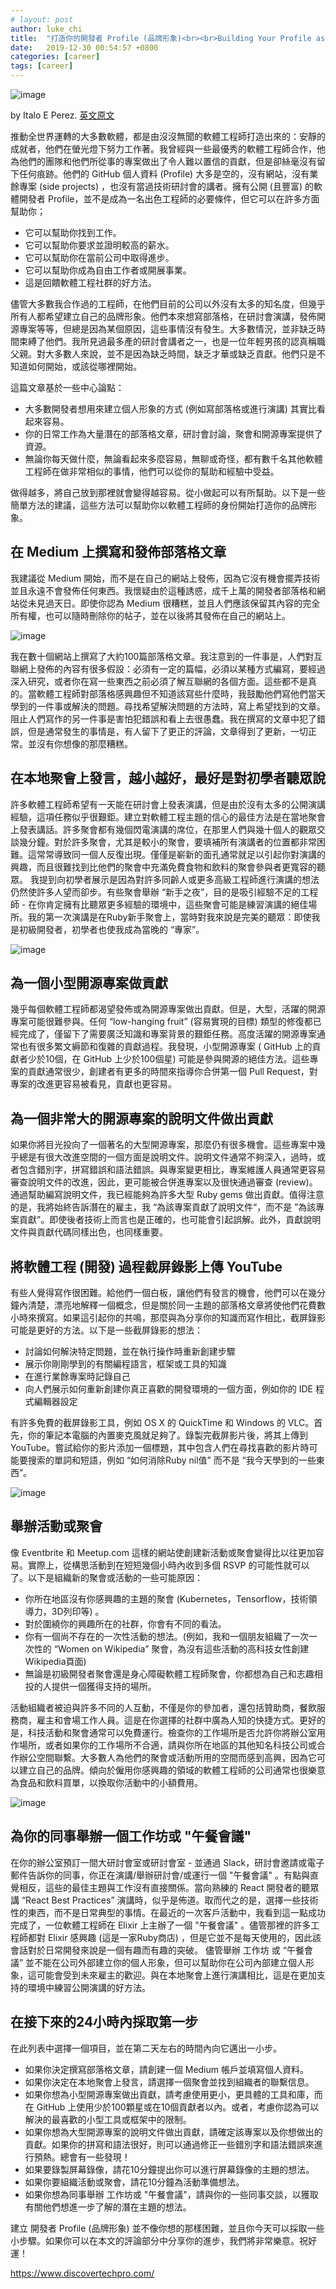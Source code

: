 ```yaml
---
# layout: post
author: luke_chi
title:  "打造你的開發者 Profile (品牌形象)<br><br>Building Your Profile as a Developer"
date:   2019-12-30 00:54:57 +0800
categories: [career]
tags: [career]
---
```


![image](https://miro.Medium.com/max/945/0*hJRRiac0yJIJr5OG)

by Italo E Perez. [英文原文](https://Medium.com/@italoeperez/building-your-profile-as-a-developer-e7088a1edc51)

推動全世界運轉的大多數軟體，都是由沒沒無聞的軟體工程師打造出來的：安靜的成就者，他們在螢光燈下努力工作著。我曾經與一些最優秀的軟體工程師合作，他為他們的團隊和他們所從事的專案做出了令人難以置信的貢獻，但是卻絲毫沒有留下任何痕跡。他們的 GitHub 個人資料 (Profile) 大多是空的，沒有網站，沒有業餘專案 (side projects) ，也沒有當過技術研討會的講者。擁有公開 (且豐富) 的軟體開發者 Profile，並不是成為一名出色工程師的必要條件，但它可以在許多方面幫助你；

* 它可以幫助你找到工作。
* 它可以幫助你要求並證明較高的薪水。
* 它可以幫助你在當前公司中取得進步。
* 它可以幫助你成為自由工作者或開展事業。
* 這是回饋軟體工程社群的好方法。

儘管大多數我合作過的工程師，在他們目前的公司以外沒有太多的知名度，但幾乎所有人都希望建立自己的品牌形象。他們本來想寫部落格，在研討會演講，發佈開源專案等等，但總是因為某個原因，這些事情沒有發生。大多數情況，並非缺乏時間束縛了他們。我所見過最多產的研討會講者之一，也是一位年輕男孩的認真稱職父親。對大多數人來說，並不是因為缺乏時間，缺乏才華或缺乏貢獻。他們只是不知道如何開始，或該從哪裡開始。

這篇文章基於一些中心論點：
* 大多數開發者想用來建立個人形象的方式 (例如寫部落格或進行演講) 其實比看起來容易。
* 你的日常工作為大量潛在的部落格文章，研討會討論，聚會和開源專案提供了資源。
* 無論你每天做什麼，無論看起來多麼容易，無聊或奇怪，都有數千名其他軟體工程師在做非常相似的事情，他們可以從你的幫助和經驗中受益。

做得越多，將自己放到那裡就會變得越容易。從小做起可以有所幫助。以下是一些簡單方法的建議，這些方法可以幫助你以軟體工程師的身份開始打造你的品牌形象。

## 在 Medium 上撰寫和發佈部落格文章
我建議從 Medium 開始，而不是在自己的網站上發佈，因為它沒有機會擺弄技術並且永遠不會發佈任何東西。我懷疑由於這種誘惑，成千上萬的開發者部落格和網站從未見過天日。即使你認為 Medium 很糟糕，並且人們應該保留其內容的完全所有權，也可以隨時刪除你的帖子，並在以後將其發佈在自己的網站上。

![image](https://miro.medium.com/max/1600/0*52XwKuc-M0m5Swoe)

我在數十個網站上撰寫了大約100篇部落格文章。我注意到的一件事是，人們對互聯網上發佈的內容有很多假設：必須有一定的篇幅，必須以某種方式編寫，要經過深入研究，或者你在寫一些東西之前必須了解互聯網的各個方面。這些都不是真的。當軟體工程師對部落格感興趣但不知道該寫些什麼時，我鼓勵他們寫他們當天學到的一件事或解決的問題。尋找希望解決問題的方法時，寫上希望找到的文章。
阻止人們寫作的另一件事是害怕犯錯誤和看上去很愚蠢。我在撰寫的文章中犯了錯誤，但是通常發生的事情是，有人留下了更正的評論，文章得到了更新，一切正常。並沒有你想像的那麼糟糕。

## 在本地聚會上發言，越小越好，最好是對初學者聽眾說
許多軟體工程師希望有一天能在研討會上發表演講，但是由於沒有太多的公開演講經驗，這項任務似乎很艱鉅。建立對軟體工程主題的信心的最佳方法是在當地聚會上發表講話。許多聚會都有幾個閃電演講的席位，在那里人們與幾十個人的觀眾交談幾分鐘。對於許多聚會，尤其是較小的聚會，要填補所有演講者的位置都非常困難。這常常導致同一個人反復出現。僅僅是嶄新的面孔通常就足以引起你對演講的興趣，而且很難找到比他們的聚會中充滿免費食物和飲料的聚會參與者更寬容的聽眾。
我提到向初學者展示是因為對許多同齡人或更多高級工程師進行演講的想法仍然使許多人望而卻步。有些聚會舉辦 “新手之夜”，目的是吸引經驗不足的工程師 - 在你肯定擁有比聽眾更多經驗的環境中，這些聚會可能是練習演講的絕佳場所。我的第一次演講是在Ruby新手聚會上，當時對我來說是完美的聽眾：即使我是初級開發者，初學者也使我成為當晚的 “專家”。

![image](https://miro.medium.com/max/1600/0*Vo2ECiagmevvPdtQ)

## 為一個小型開源專案做貢獻
幾乎每個軟體工程師都渴望發佈或為開源專案做出貢獻。但是，大型，活躍的開源專案可能很難參與。任何 “low-hanging fruit” (容易實現的目標) 類型的修復都已經完成了，僅留下了需要廣泛知識和專案背景的艱鉅任務。高度活躍的開源專案通常也有很多繁文縟節和復雜的貢獻過程。我發現，小型開源專案 ( GitHub 上的貢獻者少於10個，在 GitHub 上少於100個星) 可能是參與開源的絕佳方法。這些專案的貢獻通常很少，創建者有更多的時間來指導你合併第一個 Pull Request，對專案的改進更容易被看見，貢獻也更容易。

## 為一個非常大的開源專案的說明文件做出貢獻
如果你將目光投向了一個著名的大型開源專案，那麼仍有很多機會。這些專案中幾乎總是有很大改進空間的一個方面是說明文件。說明文件通常不夠深入，過時，或者包含錯別字，拼寫錯誤和語法錯誤。與專案變更相比，專案維護人員通常更容易審查說明文件的改進，因此，更可能被合併進專案以及很快通過審查 (review)。通過幫助編寫說明文件，我已經能夠為許多大型 Ruby gems 做出貢獻。值得注意的是，我將始終告訴潛在的雇主，我 “為該專案貢獻了說明文件“，而不是 ”為該專案貢獻”。即使後者技術上而言也是正確的，也可能會引起誤解。此外，貢獻說明文件與貢獻代碼同樣出色，也同樣重要。

## 將軟體工程 (開發) 過程截屏錄影上傳 YouTube
有些人覺得寫作很困難。給他們一個白板，讓他們有發言的機會，他們可以在幾分鐘內清楚，漂亮地解釋一個概念，但是關於同一主題的部落格文章將使他們花費數小時來撰寫。如果這引起你的共鳴，那麼與為分享你的知識而寫作相比，截屏錄影可能是更好的方法。以下是一些截屏錄影的想法：

* 討論如何解決特定問題，並在執行操作時重新創建步驟
* 展示你剛剛學到的有關編程語言，框架或工具的知識
* 在進行業餘專案時記錄自己
* 向人們展示如何重新創建你真正喜歡的開發環境的一個方面，例如你的 IDE 程式編輯器設定

有許多免費的截屏錄影工具，例如 OS X 的 QuickTime 和 Windows 的 VLC。首先，你的筆記本電腦的內置麥克風就足夠了。錄製完截屏影片後，將其上傳到 YouTube。嘗試給你的影片添加一個標題，其中包含人們在尋找喜歡的影片時可能要搜索的單詞和短語，例如 “如何消除Ruby nil值” 而不是 “我今天學到的一些東西”。

![image](https://miro.medium.com/max/1600/0*vCh-XOjrx8ORgO1o)

## 舉辦活動或聚會
像 Eventbrite 和 Meetup.com 這樣的網站使創建新活動或聚會變得比以往更加容易。實際上，從構思活動到在短短幾個小時內收到多個 RSVP 的可能性就可以了。以下是組織新的聚會或活動的一些可能原因：

* 你所在地區沒有你感興趣的主題的聚會 (Kubernetes，Tensorflow，技術領導力，3D列印等) 。
* 對於圍繞你的興趣所在的社群，你會有不同的看法。
* 你有一個尚不存在的一次性活動的想法。(例如，我和一個朋友組織了一次一次性的 “Women on Wikipedia” 聚會，為沒有這些活動的高科技女性創建 Wikipedia頁面)
* 無論是初級開發者聚會還是身心障礙軟體工程師聚會，你都想為自己和志趣相投的人提供一個獲得支持的場所。

活動組織者被迫與許多不同的人互動，不僅是你的參加者，還包括贊助商，餐飲服務商，雇主和會場工作人員。這是在你選擇的社群中廣為人知的快捷方式。更好的是，科技活動和聚會通常可以免費運行。檢查你的工作場所是否允許你將辦公室用作場所，或者如果你的工作場所不合適，請與你所在地區的其他知名科技公司或合作辦公空間聯繫。大多數人為他們的聚會或活動所用的空間而感到高興，因為它可以建立自己的品牌。傾向於僱用你感興趣的領域的軟體工程師的公司通常也很樂意為食品和飲料買單，以換取你活動中的小額費用。

![image](https://miro.medium.com/max/1600/0*9nNV4aCsiDRQDfaU)

## 為你的同事舉辦一個工作坊或 "午餐會議" 
在你的辦公室預訂一間大研討會室或研討會室 - 並通過 Slack，研討會邀請或電子郵件告訴你的同事，你正在演講/舉辦研討會/或運行一個 "午餐會議" 。有點與直覺相反，這些的最佳主題與工作沒有直接關係。當向熟練的 React 開發者的聽眾講 “React Best Practices” 演講時，似乎是佈道。取而代之的是，選擇一些技術性的東西，而不是日常典型的事情。在最近的一次客戶活動中，我看到這一點成功完成了，一位軟體工程師在 Elixir 上主辦了一個 "午餐會議" 。儘管那裡的許多工程師都對 Elixir 感興趣 (這是一家Ruby商店) ，但是它並不是每天使用的，因此該會話對於日常開發來說是一個有趣而有趣的突破。
儘管舉辦 工作坊 或 “午餐會議” 並不能在公司外部建立你的個人形象，但可以幫助你在公司內部建立個人形象，這可能會受到未來雇主的歡迎。與在本地聚會上進行演講相比，這是在更加支持的環境中練習公開演講的好方法。

## 在接下來的24小時內採取第一步
在此列表中選擇一個項目，並在第二天左右的時間內向它邁出一小步。

* 如果你決定撰寫部落格文章，請創建一個 Medium 帳戶並填寫個人資料。
* 如果你決定在本地聚會上發言，請選擇一個聚會並找到組織者的聯繫信息。
* 如果你想為小型開源專案做出貢獻，請考慮使用更小，更具體的工具和庫，而在 GitHub 上使用少於100顆星或在10個貢獻者以內。或者，考慮你認為可以解決的最喜歡的小型工具或框架中的限制。
* 如果你想為大型開源專案的說明文件做出貢獻，請確定該專案以及你想做出的貢獻。如果你的拼寫和語法很好，則可以通過修正一些錯別字和語法錯誤來進行預熱。總會有一些發現！
* 如果要錄製屏幕錄像，請花10分鐘提出你可以進行屏幕錄像的主題的想法。
* 如果你要組織活動或聚會，請花10分鐘為活動準備想法。
* 如果你想為同事舉辦 工作坊或 "午餐會議"，請與你的一些同事交談，以獲取有關他們想進一步了解的潛在主題的想法。

建立 開發者 Profile (品牌形象) 並不像你想的那樣困難，並且你今天可以採取一些小步驟。如果你可以在本文的評論部分中分享你的進步，我們將非常樂意。祝好運！

<https://www.discovertechpro.com/>
